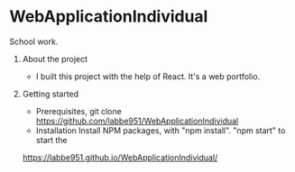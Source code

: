 # WebApplicationIndividual
School work.

1. About the project
     * I built this project with the help of React. It's a web portfolio.
2. Getting started 
     * Prerequisites,
     git clone https://github.com/labbe951/WebApplicationIndividual
     * Installation
     Install NPM packages, with "npm install".
     "npm start" to start the 
     
     https://labbe951.github.io/WebApplicationIndividual/

     
